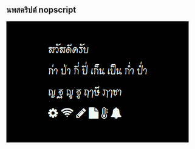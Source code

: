 ## นพสคริปต์ nopscript

![fonleb](https://raw.githubusercontent.com/BlynkGO/BlynkGO_font/master/Eng-Thai/nopscript/nopscript_40.png) 
